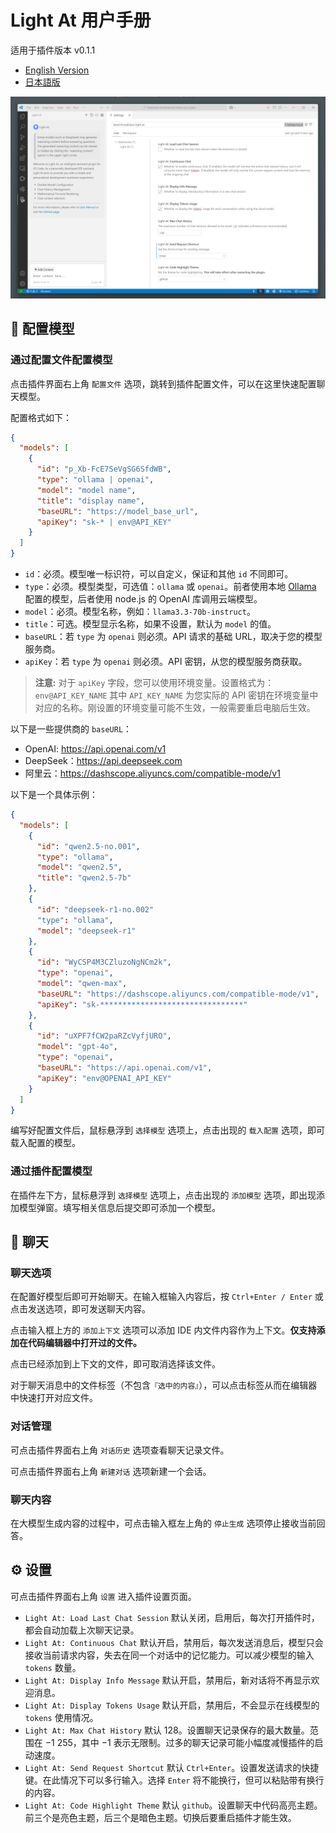 # Light At 用户手册

适用于插件版本 v0.1.1

- [English Version](user-manual_en.md)
- [日本語版](user-manual_ja.md)

![](img/01.png)

## 📝 配置模型

### 通过配置文件配置模型

点击插件界面右上角 `配置文件` 选项，跳转到插件配置文件，可以在这里快速配置聊天模型。

配置格式如下：

```json
{
  "models": [
    {
      "id": "p_Xb-FcE7SeVgSG6SfdWB",
      "type": "ollama | openai",
      "model": "model name",
      "title": "display name",
      "baseURL": "https://model_base_url",
      "apiKey": "sk-* | env@API_KEY"
    }
  ]
}
```
- `id`：必须。模型唯一标识符，可以自定义，保证和其他 `id` 不同即可。
- `type`：必须。模型类型，可选值：`ollama` 或 `openai`。前者使用本地 [Ollama](https://github.com/ollama/ollama) 配置的模型，后者使用 node.js 的 OpenAI 库调用云端模型。
- `model`：必须。模型名称，例如：`llama3.3-70b-instruct`。
- `title`：可选。模型显示名称，如果不设置，默认为 `model` 的值。
- `baseURL`：若 `type` 为 `openai` 则必须。API 请求的基础 URL，取决于您的模型服务商。
- `apiKey`：若 `type` 为 `openai` 则必须。API 密钥，从您的模型服务商获取。

> **注意:** 对于 `apiKey` 字段，您可以使用环境变量。设置格式为：`env@API_KEY_NAME` 其中 `API_KEY_NAME` 为您实际的 API 密钥在环境变量中对应的名称。刚设置的环境变量可能不生效，一般需要重启电脑后生效。

以下是一些提供商的 `baseURL`：
- OpenAI: https://api.openai.com/v1
- DeepSeek：https://api.deepseek.com
- 阿里云：https://dashscope.aliyuncs.com/compatible-mode/v1

以下是一个具体示例：

```json
{
  "models": [
    {
      "id": "qwen2.5-no.001",
      "type": "ollama",
      "model": "qwen2.5",
      "title": "qwen2.5-7b"
    },
    {
      "id": "deepseek-r1-no.002"
      "type": "ollama",
      "model": "deepseek-r1"
    },
    {
      "id": "WyCSP4M3CZluzoNgNCm2k",
      "type": "openai",
      "model": "qwen-max",
      "baseURL": "https://dashscope.aliyuncs.com/compatible-mode/v1",
      "apiKey": "sk-********************************"
    },
    {
      "id": "uXPF7fCW2paRZcVyfjURO",
      "model": "gpt-4o",
      "type": "openai",
      "baseURL": "https://api.openai.com/v1",
      "apiKey": "env@OPENAI_API_KEY"
    }
  ]
}
```

编写好配置文件后，鼠标悬浮到 `选择模型` 选项上，点击出现的 `载入配置` 选项，即可载入配置的模型。

### 通过插件配置模型

在插件左下方，鼠标悬浮到 `选择模型` 选项上，点击出现的 `添加模型` 选项，即出现添加模型弹窗。填写相关信息后提交即可添加一个模型。

## 💬 聊天

### 聊天选项

在配置好模型后即可开始聊天。在输入框输入内容后，按 `Ctrl+Enter / Enter` 或点击发送选项，即可发送聊天内容。

点击输入框上方的 `添加上下文` 选项可以添加 IDE 内文件内容作为上下文。**仅支持添加在代码编辑器中打开过的文件。**

点击已经添加到上下文的文件，即可取消选择该文件。

对于聊天消息中的文件标签（不包含`『选中的内容』`），可以点击标签从而在编辑器中快速打开对应文件。

### 对话管理

可点击插件界面右上角 `对话历史` 选项查看聊天记录文件。

可点击插件界面右上角 `新建对话` 选项新建一个会话。

### 聊天内容

在大模型生成内容的过程中，可点击输入框左上角的 `停止生成` 选项停止接收当前回答。

## ⚙️ 设置

可点击插件界面右上角 `设置` 进入插件设置页面。

- `Light At: Load Last Chat Session` 默认关闭，启用后，每次打开插件时，都会自动加载上次聊天记录。
- `Light At: Continuous Chat` 默认开启，禁用后，每次发送消息后，模型只会接收当前请求内容，失去在同一个对话中的记忆能力。可以减少模型的输入 `tokens` 数量。
- `Light At: Display Info Message` 默认开启，禁用后，新对话将不再显示欢迎消息。
- `Light At: Display Tokens Usage` 默认开启，禁用后，不会显示在线模型的 `tokens` 使用情况。
- `Light At: Max Chat History` 默认 $128$。设置聊天记录保存的最大数量。范围在 $-1~255$，其中 $-1$ 表示无限制。过多的聊天记录可能小幅度减慢插件的启动速度。
- `Light At: Send Request Shortcut` 默认 `Ctrl+Enter`。设置发送请求的快捷键。在此情况下可以多行输入。选择 `Enter` 将不能换行，但可以粘贴带有换行的内容。
- `Light At: Code Highlight Theme` 默认 `github`。设置聊天中代码高亮主题。前三个是亮色主题，后三个是暗色主题。切换后要重启插件才能生效。